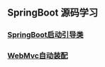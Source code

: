 ## SpringBoot 源码学习

### <a href="./document/chapter1.md">SpringBoot启动引导类</a>

### <a href="./document/chapter2.md">WebMvc自动装配</a>